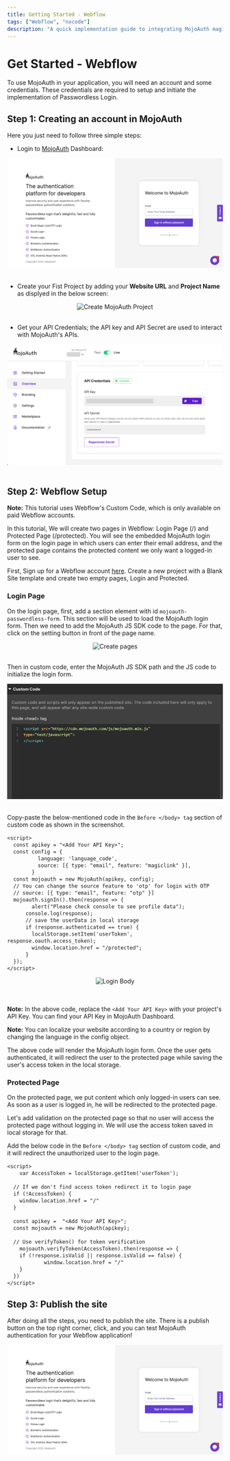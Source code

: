 ```yaml
---
title: Getting Started - Webflow
tags: ["Webflow", "nocode"]
description: "A quick implementation guide to integrating MojoAuth magic link to your Webflow site."
---
```


# Get Started - Webflow

To use MojoAuth in your application, you will need an account and some credentials. These credentials are required to setup and initiate the implementation of Passwordless Login.

## Step 1: Creating an account in MojoAuth

Here you just need to follow three simple steps:

- Login to [MojoAuth](https://mojoauth.com/dashboard/signin) Dashboard:

<div style="text-align:center">
  <img src="../../assets/common-images/login.png" alt="MojoAuth" />
</div>
<br/>

- Create your Fist Project by adding your **Website URL** and **Project Name** as displyed in the below screen:

<div style="text-align:center">
  <img src="../../assets/common-images/project.png" alt="Create MojoAuth Project" />
</div>
<br/>

- Get your API Credentials; the API key and API Secret are used to interact with MojoAuth's APIs.

<div style="text-align:center">
  <img src="../../assets/common-images/dashboard.png" alt="MojoAuth Dashboad" />
</div>
<br/>

## Step 2: Webflow Setup

**Note:** This tutorial uses Webflow's Custom Code, which is only available on paid Webflow accounts.

In this tutorial, We will create two pages in Webflow: Login Page (/) and Protected Page (/protected). You will see the embedded MojoAuth login form on the login page in which users can enter their email address, and the protected page contains the protected content we only want a logged-in user to see.

First, Sign up for a Webflow account [here](https://webflow.com/dashboard/signup). Create a new project with a Blank Site template and create two empty pages, Login and Protected.

### Login Page

On the login page, first, add a section element with id `mojoauth-passwordless-form`. This section will be used to load the MojoAuth login form. Then we need to add the MojoAuth JS SDK code to the page. For that, click on the setting button in front of the page name.

<div style="text-align:center">
  <img src="./images/static-page.png" alt="Create pages" />
</div>
<br/>

Then in custom code, enter the MojoAuth JS SDK path and the JS code to initialize the login form.

<div style="text-align:center">
  <img src="./images/login-head.png" alt="Login Head" />
</div>
<br/>

Copy-paste the below-mentioned code in the `Before </body> tag` section of custom code as shown in the screenshot.

```JS
<script>
  const apikey = "<Add Your API Key>";
  const config = {
          language: 'language_code',
          source: [{ type: "email", feature: "magiclink" }],
        }
  const mojoauth = new MojoAuth(apikey, config);
  // You can change the source feature to 'otp' for login with OTP
  // source: [{ type: "email", feature: "otp" }]
  mojoauth.signIn().then(response => {
  		alert("Please check console to see profile data");
      console.log(response);
      // save the userData in local storage
      if (response.authenticated == true) {
        localStorage.setItem('userToken', response.oauth.access_token);
        window.location.href = "/protected";
      }
  });
</script>
```

<div style="text-align:center">
  <img src="./images/login-body.png" alt="Login Body" />
</div>
<br/>
<br/>

**Note:** In the above code, replace the `<Add Your API Key>` with your project's API Key. You can find your API Key in MojoAuth Dashboard.

**Note:** You can localize your website according to a country or region by changing the language in the config object.

The above code will render the MojoAuth login form. Once the user gets authenticated, it will redirect the user to the protected page while saving the user's access token in the local storage.

### Protected Page

On the protected page, we put content which only logged-in users can see. As soon as a user is logged in, he will be redirected to the protected page.

Let's add validation on the protected page so that no user will access the protected page without logging in. We will use the access token saved in local storage for that.

Add the below code in the `Before </body> tag` section of custom code, and it will redirect the unauthorized user to the login page.

```JS
<script>
	var AccessToken = localStorage.getItem('userToken');

  // If we don't find access token redirect it to login page
  if (!AccessToken) {
  	window.location.href = "/"
  }

  const apikey =  "<Add Your API Key>";
  const mojoauth = new MojoAuth(apikey);

  // Use verifyToken() for token verification
	mojoauth.verifyToken(AccessToken).then(response => {
    if (!response.isValid || response.isValid == false) {
			window.location.href = "/"
    }
  })
</script>
```

## Step 3: Publish the site

After doing all the steps, you need to publish the site. There is a publish button on the top right corner, click, and you can test MojoAuth authentication for your Webflow application!

<div style="text-align:center">
  <img src="../../assets/common-images/login.png" alt="MojoAuth" />
</div>
<br/>
